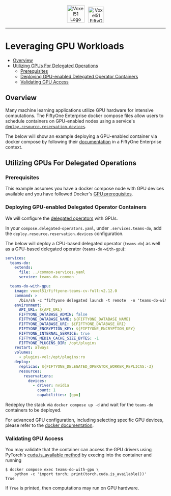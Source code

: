 <!-- markdownlint-disable no-inline-html line-length -->
<!-- markdownlint-disable-next-line first-line-heading -->
<div align="center">
<p align="center">

<img alt="Voxel51 Logo" src="https://user-images.githubusercontent.com/25985824/106288517-2422e000-6216-11eb-871d-26ad2e7b1e59.png" height="55px"> &nbsp;
<img alt="Voxel51 FiftyOne" src="https://user-images.githubusercontent.com/25985824/106288518-24bb7680-6216-11eb-8f10-60052c519586.png" height="50px">

</p>
</div>
<!-- markdownlint-enable no-inline-html line-length -->

---

# Leveraging GPU Workloads

<!-- toc -->

- [Overview](#overview)
- [Utilizing GPUs For Delegated Operations](#utilizing-gpus-for-delegated-operations)
  - [Prerequisites](#prerequisites)
  - [Deploying GPU-enabled Delegated Operator Containers](#deploying-gpu-enabled-delegated-operator-containers)
  - [Validating GPU Access](#validating-gpu-access)

<!-- tocstop -->

## Overview

Many machine learning applications utilize
GPU hardware for intensive computations.
The FiftyOne Enterprise docker compose files allow users to schedule containers on
GPU-enabled nodes using a service's
[`deploy.resource.reservation.devices`][compose-deploy-resources].

The below will show an example deploying a GPU-enabled container via docker
compose by following their
[documentation][compose-gpu-how-to]
in a FiftyOne Enterprise context.

## Utilizing GPUs For Delegated Operations

### Prerequisites

This example assumes you have a docker compose node with GPU devices available
and you have followed Docker's
[GPU prerequisites][compose-gpu-resources].

### Deploying GPU-enabled Delegated Operator Containers

We will configure the
[delegated operators](./configuring-delegated-operators.md)
with GPUs.

In your `compose.delegated-operators.yaml`, under `.services.teams-do`,
add the `deploy.resource.reservation.devices` configuration.

The below will deploy a CPU-based delegated operator (`teams-do`) as well
as a GPU-based delegated operator (`teams-do-with-gpu`):

```yaml
services:
  teams-do:
    extends:
      file: ../common-services.yaml
      service: teams-do-common

  teams-do-with-gpu:
    image: voxel51/fiftyone-teams-cv-full:v2.12.0
    command: >
      /bin/sh -c "fiftyone delegated launch -t remote  -n 'teams-do-with-gpu'"
    environment:
      API_URL: ${API_URL}
      FIFTYONE_DATABASE_ADMIN: false
      FIFTYONE_DATABASE_NAME: ${FIFTYONE_DATABASE_NAME}
      FIFTYONE_DATABASE_URI: ${FIFTYONE_DATABASE_URI}
      FIFTYONE_ENCRYPTION_KEY: ${FIFTYONE_ENCRYPTION_KEY}
      FIFTYONE_INTERNAL_SERVICE: true
      FIFTYONE_MEDIA_CACHE_SIZE_BYTES: -1
      FIFTYONE_PLUGINS_DIR: /opt/plugins
    restart: always
    volumes:
      - plugins-vol:/opt/plugins:ro
    deploy:
      replicas: ${FIFTYONE_DELEGATED_OPERATOR_WORKER_REPLICAS:-3}
      resources:
        reservations:
          devices:
            - driver: nvidia
              count: 1
              capabilities: [gpu]
```

Redeploy the stack via `docker compose up -d` and wait for the
`teams-do` containers to be deployed.

For advanced GPU configuration, including selecting specific GPU devices,
please refer to the
[docker documentation][compose-gpu-how-to].

### Validating GPU Access

You may validate that the container can access the GPU drivers using
PyTorch's
[cuda.is_available method][pytorch-cuda-is-available]
by execing into the container and running

```shell
$ docker compose exec teams-do-with-gpu \
    python -c 'import torch; print(torch.cuda.is_available())'
True
```

If `True` is printed, then computations may run on GPU hardware.

<!-- Reference Links -->

[compose-deploy-resources]: https://docs.docker.com/reference/compose-file/deploy/#resources
[compose-gpu-how-to]: https://docs.docker.com/compose/how-tos/gpu-support/
[compose-gpu-resources]: https://docs.docker.com/engine/containers/resource_constraints/#gpu
[pytorch-cuda-is-available]: https://pytorch.org/docs/stable/generated/torch.cuda.is_available.html
